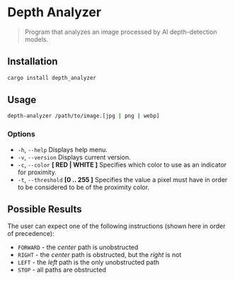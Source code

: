 # Depth Analyzer
> Program that analyzes an image processed by AI depth-detection models.

## Installation
```sh
cargo install depth_analyzer
```

## Usage
```sh
depth-analyzer /path/to/image.[jpg | png | webp]
```

### Options
- `-h`, `--help` Displays help menu.  
- `-v`, `--version` Displays current version.  
- `-c`, `--color` **[ RED | WHITE ]** Specifies which color to use as an indicator for proximity.  
- `-t`, `--threshold` **[0 .. 255 ]** Specifies the value a pixel must have in order to be considered to be of the proximity color.  


## Possible Results
The user can expect one of the following instructions (shown here in order of precedence):
- `FORWARD` - the *center* path is unobstructed
- `RIGHT` - the *center* path is obstructed, but the *right* is not
- `LEFT` - the *left* path is the only unobstructed path
- `STOP` - all paths are obstructed  
